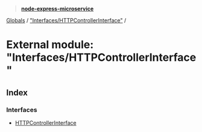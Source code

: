 > **[node-express-microservice](../README.md)**

[Globals](../globals.md) / ["Interfaces/HTTPControllerInterface"](_interfaces_httpcontrollerinterface_.md) /

# External module: "Interfaces/HTTPControllerInterface"

## Index

### Interfaces

* [HTTPControllerInterface](../interfaces/_interfaces_httpcontrollerinterface_.httpcontrollerinterface.md)